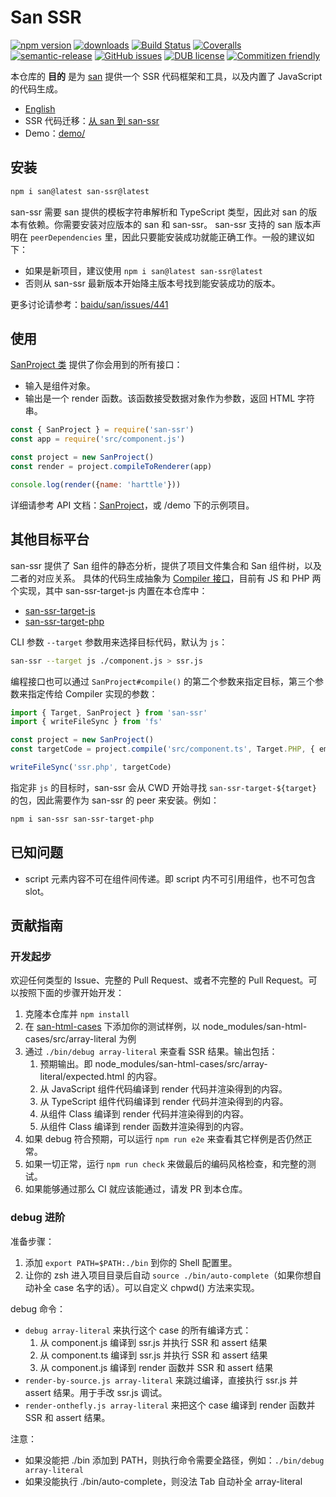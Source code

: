 # San SSR
[![npm version](https://img.shields.io/npm/v/san-ssr.svg)](https://www.npmjs.org/package/san-ssr)
[![downloads](https://img.shields.io/npm/dm/san-ssr.svg)](https://www.npmjs.org/package/san-ssr)
[![Build Status](https://github.com/baidu/san-ssr/actions/workflows/check.yml/badge.svg)](https://github.com/baidu/san-ssr/actions?query=workflow:Check)
[![Coveralls](https://img.shields.io/coveralls/baidu/san-ssr.svg)](https://coveralls.io/github/baidu/san-ssr?branch=master)
[![semantic-release](https://img.shields.io/badge/%20%20%F0%9F%93%A6%F0%9F%9A%80-semantic--release-e10079.svg)](https://github.com/baidu/san-ssr)
[![GitHub issues](https://img.shields.io/github/issues-closed/baidu/san-ssr.svg)](https://github.com/baidu/san-ssr/issues)
[![DUB license](https://img.shields.io/dub/l/vibe-d.svg)](https://github.com/baidu/san-ssr/blob/master/LICENSE)
[![Commitizen friendly](https://img.shields.io/badge/commitizen-friendly-brightgreen.svg)](https://github.com/angular/angular.js/blob/master/DEVELOPERS.md#commits)

本仓库的 **目的** 是为 [san][san]  提供一个 SSR 代码框架和工具，以及内置了 JavaScript 的代码生成。

* [English](https://github.com/baidu/san-ssr/blob/master/README.en.md)
* SSR 代码迁移：[从 san 到 san-ssr](https://github.com/baidu/san-ssr/wiki/%E4%BB%8E-san-%E8%BF%81%E7%A7%BB%E5%88%B0-san-ssr)
* Demo：[demo/](https://github.com/baidu/san-ssr/tree/master/demo)

## 安装

```bash
npm i san@latest san-ssr@latest
```

san-ssr 需要 san 提供的模板字符串解析和 TypeScript 类型，因此对 san 的版本有依赖。你需要安装对应版本的 san 和 san-ssr。
san-ssr 支持的 san 版本声明在 `peerDependencies` 里，因此只要能安装成功就能正确工作。一般的建议如下：

* 如果是新项目，建议使用 `npm i san@latest san-ssr@latest`
* 否则从 san-ssr 最新版本开始降主版本号找到能安装成功的版本。

更多讨论请参考：[baidu/san/issues/441](https://github.com/baidu/san/issues/441#issuecomment-550260372)

## 使用

[SanProject 类][sanproject] 提供了你会用到的所有接口：

* 输入是组件对象。
* 输出是一个 render 函数。该函数接受数据对象作为参数，返回 HTML 字符串。

```javascript
const { SanProject } = require('san-ssr')
const app = require('src/component.js')

const project = new SanProject()
const render = project.compileToRenderer(app)

console.log(render({name: 'harttle'}))
```

详细请参考 API 文档：[SanProject][sanproject]，或 /demo 下的示例项目。

## 其他目标平台

san-ssr 提供了 San 组件的静态分析，提供了项目文件集合和 San 组件树，以及二者的对应关系。
具体的代码生成抽象为 [Compiler 接口][compiler]，目前有 JS 和 PHP 两个实现，其中 san-ssr-target-js 内置在本仓库中：

* [san-ssr-target-js](https://github.com/baidu/san-ssr/tree/master/src/target-js)
* [san-ssr-target-php](https://github.com/searchfe/san-ssr-target-php)

CLI 参数 `--target` 参数用来选择目标代码，默认为 `js`：

```bash
san-ssr --target js ./component.js > ssr.js
```

编程接口也可以通过 `SanProject#compile()` 的第二个参数来指定目标，第三个参数来指定传给 Compiler 实现的参数：

```typescript
import { Target, SanProject } from 'san-ssr'
import { writeFileSync } from 'fs'

const project = new SanProject()
const targetCode = project.compile('src/component.ts', Target.PHP, { emitHeader: true })

writeFileSync('ssr.php', targetCode)
```

指定非 `js` 的目标时，san-ssr 会从 CWD 开始寻找 `san-ssr-target-${target}` 的包，因此需要作为 san-ssr 的 peer 来安装。例如：

```bash
npm i san-ssr san-ssr-target-php
```

## 已知问题

- script 元素内容不可在组件间传递。即 script 内不可引用组件，也不可包含 slot。

## 贡献指南

### 开发起步

欢迎任何类型的 Issue、完整的 Pull Request、或者不完整的 Pull Request。可以按照下面的步骤开始开发：

1. 克隆本仓库并 `npm install`
2. 在 [san-html-cases][san-html-cases] 下添加你的测试样例，以 node_modules/san-html-cases/src/array-literal 为例
3. 通过 `./bin/debug array-literal` 来查看 SSR 结果。输出包括：
    1. 预期输出。即 node_modules/san-html-cases/src/array-literal/expected.html 的内容。
    2. 从 JavaScript 组件代码编译到 render 代码并渲染得到的内容。
    3. 从 TypeScript 组件代码编译到 render 代码并渲染得到的内容。
    4. 从组件 Class 编译到 render 代码并渲染得到的内容。
    5. 从组件 Class 编译到 render 函数并渲染得到的内容。
4. 如果 debug 符合预期，可以运行 `npm run e2e` 来查看其它样例是否仍然正常。
5. 如果一切正常，运行 `npm run check` 来做最后的编码风格检查，和完整的测试。
6. 如果能够通过那么 CI 就应该能通过，请发 PR 到本仓库。

### debug 进阶

准备步骤：

1. 添加 `export PATH=$PATH:./bin` 到你的 Shell 配置里。
2. 让你的 zsh 进入项目目录后自动 `source ./bin/auto-complete`（如果你想自动补全 case 名字的话）。可以自定义 chpwd() 方法来实现。

debug 命令：

- `debug array-literal` 来执行这个 case 的所有编译方式：
    1. 从 component.js 编译到 ssr.js 并执行 SSR 和 assert 结果
    2. 从 component.ts 编译到 ssr.js 并执行 SSR 和 assert 结果
    3. 从 component.js 编译到 render 函数并 SSR 和 assert 结果
- `render-by-source.js array-literal` 来跳过编译，直接执行 ssr.js 并 assert 结果。用于手改 ssr.js 调试。
- `render-onthefly.js array-literal` 来把这个 case 编译到 render 函数并 SSR 和 assert 结果。

注意：

- 如果没能把 ./bin 添加到 PATH，则执行命令需要全路径，例如：`./bin/debug array-literal`
- 如果没能执行 ./bin/auto-complete，则没法 Tab 自动补全 array-literal

[san]: https://github.com/baidu/san
[sanproject]: https://github.com/baidu/san-ssr/blob/master/src/models/san-project.ts
[target-compile]: https://baidu.github.io/san-ssr/interfaces/_models_compiler_.compiler.html#compile
[compiler]: https://github.com/baidu/san-ssr/blob/809fc8eb710253f6e5aa3bd1afc0b7f615ef572e/src/models/compiler.ts#L3
[san-html-cases]: https://github.com/ecomfe/san-html-cases